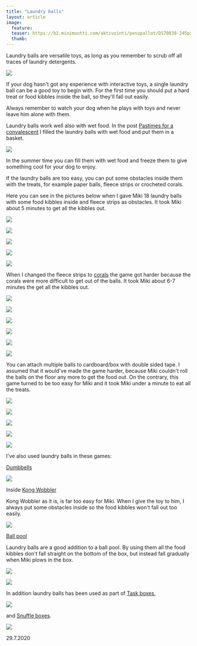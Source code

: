 ```yaml
---
title: "Laundry balls"
layout: article
image:
  feature:
  teaser: https://b2.minimuutti.com/aktivointi/pesupallot/DS70838-245px.jpg
  thumb:
---
```


Laundry balls are versatile toys, as long as you remember to scrub off all traces of laundry detergents.

![](https://b2.minimuutti.com/aktivointi/pesupallot/DS70838-800px.jpg)

If your dog hasn't got any experience with interactive toys, a single laundry ball can be a good toy to begin with. For the first time you should put a hard treat or food kibbles inside the ball, so they'll fall out easily.

Always remember to watch your dog when he plays with toys and never leave him alone with them.

Laundry balls work well also with wet food. In the post [Pastimes for a convalescent](https://minimuutti.com/en/brain-games/pastimes-for-a-convalescent/) I filled the laundry balls with wet food and put them in a basket.

[![](https://b2.minimuutti.com/aktivointi/ajanvietetta-toipilaalle/DS37385-800px.jpg)](https://minimuutti.com/en/brain-games/pastimes-for-a-convalescent/)

In the summer time you can fill them with wet food and freeze them to give something cool for your dog to enjoy.

If the laundry balls are too easy, you can put some obstacles inside them with the treats, for example paper balls, fleece strips or crocheted corals.

Here you can see in the pictures below when I gave Miki 18 laundry balls with some food kibbles inside and fleece strips as obstacles. It took Miki about 5 minutes to get all the kibbles out. 

![](https://b2.minimuutti.com/aktivointi/pesupallot/DS69478-800px.jpg)

![](https://b2.minimuutti.com/aktivointi/pesupallot/DS69516-800px.jpg)

![](https://b2.minimuutti.com/aktivointi/pesupallot/DS69563-800px.jpg)

![](https://b2.minimuutti.com/aktivointi/pesupallot/DS69583-800px.jpg)

![](https://b2.minimuutti.com/aktivointi/pesupallot/DS69602-800px.jpg)

When I changed the fleece strips to [corals]([corals](https://minimuutti.com/en/brain-games/corals/)) the game got harder because the corals were more difficult to get out of the balls. It took Miki about 6-7 minutes the get all the kibbles out.

![](https://b2.minimuutti.com/aktivointi/pesupallot/DS69338-800px.jpg)

![](https://b2.minimuutti.com/aktivointi/pesupallot/DS69355-800px.jpg)

![](https://b2.minimuutti.com/aktivointi/pesupallot/DS69385-800px.jpg)

![](https://b2.minimuutti.com/aktivointi/pesupallot/DS69394-800px.jpg)

![](https://b2.minimuutti.com/aktivointi/pesupallot/DS69400-800px.jpg)

![](https://b2.minimuutti.com/aktivointi/pesupallot/DS69421-800px.jpg)

You can attach multiple balls to cardboard/box with double sided tape. I assumed that it would've made the game harder, because Miki couldn't roll the balls on the floor any more to get the food out. On the contrary, this game turned to be too easy for Miki and it took Miki under a minute to eat all the treats.

![](https://b2.minimuutti.com/aktivointi/pesupallot/DS70842-800px.jpg)

![](https://b2.minimuutti.com/aktivointi/pesupallot/DS70860-800px.jpg)

![](https://b2.minimuutti.com/aktivointi/pesupallot/DS70878-800px.jpg)

![](https://b2.minimuutti.com/aktivointi/pesupallot/DS70887-800px.jpg)

![](https://b2.minimuutti.com/aktivointi/pesupallot/DS70889-800px.jpg)

I've also used laundry balls in these games:

[Dumbbells](https://minimuutti.com/en/brain-games/dumbbells/)

[![](https://b2.minimuutti.com/aktivointi/palloputket/DS38709-800px.jpg)](https://minimuutti.com/en/brain-games/dumbbells/)

Inside [Kong Wobbler](https://minimuutti.com/en/treat-dispensers/kong-wobbler/)

Kong Wobbler as it is, is far too easy for Miki. When I give the toy to him, I always put some obstacles inside so the food kibbles won't fall out too easily.

[![](https://b2.minimuutti.com/aktivointilelut/kongit/DSC57921-800px.jpg)](https://minimuutti.com/en/treat-dispensers/kong-wobbler/)

[Ball pool](https://minimuutti.com/en/brain-games/ball-pool/)

Laundry balls are a good addition to a ball pool. By using them all the food kibbles don't fall straight on the bottom of the box, but instead fall gradually when Miki plows in the box.

[![](https://b2.minimuutti.com/aktivointi/pesupallot/DS69301-800px.jpg)](https://minimuutti.com/en/brain-games/ball-pool/)

[![](https://b2.minimuutti.com/aktivointi/pesupallot/DS69309-800px.jpg)](https://minimuutti.com/en/brain-games/ball-pool/)

In addition laundry balls has been used as part of [Task boxes](https://minimuutti.com/en/brain-games/task-boxes/),

[![](https://b2.minimuutti.com/aktivointi/kaikkien-aikojen-vaikein-tehtavalaatikko/DSC56705-800px.jpg)](https://minimuutti.com/en/brain-games/task-boxes/)

and [Snuffle boxes](https://minimuutti.com/en/brain-games/snuffle-box/).

[![](https://b2.minimuutti.com/aktivointi/haistelulaatikko/DS40996-800px.jpg)](https://minimuutti.com/en/brain-games/snuffle-box/)

29.7.2020